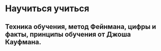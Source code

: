 # Научиться учиться
Техника обучения, метод Фейнмана, цифры и факты, принципы обучения
от Джоша Кауфмана.
------


